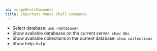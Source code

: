 ```yaml
---
id: mongoShellCommands
title: Important Mongo Shell Commands
---
```


- Select database: `use <database>`
- Show available databases on the current server: `show dbs`
- Show available collections in the current database: `show collections`
- Show help: `help`
